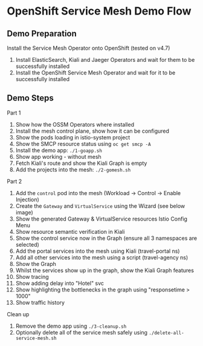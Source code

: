 # OpenShift Service Mesh Demo Flow

## Demo Preparation 

Install the Service Mesh Operator onto OpenShift (tested on v4.7) 

   1. Install ElasticSearch, Kiali and Jaeger Operators and wait for them to be successfully installed
   1. Install the OpenShift Service Mesh Operator and wait for it to be successfully installed

## Demo Steps

Part 1

   1. Show how the OSSM Operators where installed
   1. Install the mesh control plane, show how it can be configured
   1. Show the pods loading in istio-system project
   1. Show the SMCP resource status using ``oc get smcp -A``
   1. Install the demo app: ``./1-goapp.sh``
   1. Show app working - without mesh
   1. Fetch Kiali's route and show the Kiali Graph is empty
   1. Add the projects into the mesh: ``./2-gomesh.sh``

Part 2

   1. Add the `control` pod into the mesh (Workload -> Control -> Enable Injection)
   1. Create the `Gateway` and `VirtualService` using the Wizard (see below image) 
   1. Show the generated Gateway & VirtualService resources Istio Config Menu
   1. Show resource semantic verification in Kiali
   1. Show the control service now in the Graph (ensure all 3 namespaces are selected)
   1. Add the portal services into the mesh using Kiali (travel-portal ns) 
   1. Add all other services into the mesh using a script (travel-agency ns)
   1. Show the Graph
   1. Whilst the services show up in the graph, show the Kiali Graph features 
   1. Show tracing
   1. Show adding delay into "Hotel" svc
   1. Show highlighting the bottlenecks in the graph using "responsetime > 1000"
   1. Show traffic history

Clean up

   1. Remove the demo app using ``./3-cleanup.sh``
   1. Optionally delete all of the service mesh safely using ``./delete-all-service-mesh.sh``

